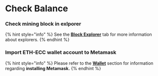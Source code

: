 # Check Balance

### **Check mining block in exlporer**

{% hint style="info" %}
See the [**Block Explorer**](../user/block-explorer.md) tab for more information about explorers.
{% endhint %}

###

### Import ETH-ECC wallet account to Metamask

{% hint style="info" %}
Please refer to the [**Wallet**](../user/wallet.md) section for information regarding **installing Metamask.**
{% endhint %}



###
